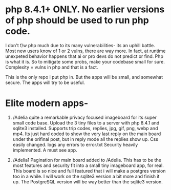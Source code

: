 # php 8.4.1+ ONLY. No earlier versions of php should be used to run php code. 


I don't f/w php much due to its many vulnerabilities- its an uphill battle. Most new users know of 1 or 2 vulns, there are way more. In fact, at runtime unexpeted behavior happens that ai or pro devs do not predict or find. Php is what it is. So to mitigate some probs, make your codebase small for sure. Complexity = vulns in php and that is a fact. 

This is the only repo i put php in. But the apps will be small, and somewhat secure. The apps will try to be useful. 

# Elite modern apps-

1) /Adelia quite a remarkable privacy focused imageboard for its super small code base. Upload the 3 tiny files to a server with php 8.4.1 and sqlite3 installed. Supports trip codes, replies, jpg, gif, png, webp and mp4. Its just hard coded to show the very last reply on the main board under the orifinal post, but in reply mode all the replies show up. Css easily changed. logs any errors to error.txt  Security heavily implemented. A must see app. 

2) /Adelia1 Pagination for main board added to /Adelia. This has to be the most features and security fit into a small tiny imageboard app, for real. This board is so nice and full featured that i will make a postgres version too in a while. I will work on the sqlite3 version a bit more and finish it up. The PostgreSQL version will be way better than the sqlite3 version. 
